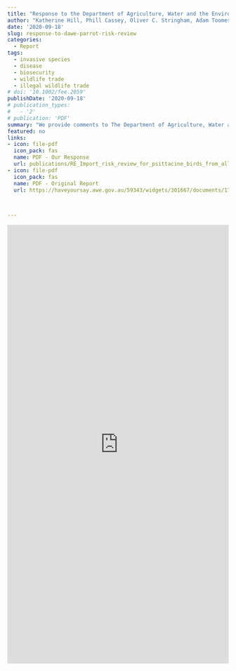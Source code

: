 ```yaml
---
title: "Response to the Department of Agriculture, Water and the Environment's 'Import risk review for psittacine birds from all countries'"
author: "Katherine Hill, Phill Cassey, Oliver C. Stringham, Adam Toomes"
date: '2020-09-18'
slug: response-to-dawe-parrot-risk-review
categories:
  - Report
tags:
  - invasive species
  - disease
  - biosecurity
  - wildlife trade
  - illegal wildlife trade
# doi: '10.1002/fee.2059'
publishDate: '2020-09-18'
# publication_types:
#   - '2'
# publication: 'PDF'
summary: "We provide comments to The Department of Agriculture, Water and the Environment on their ‘Import risk review for psittacine birds from all countries’ draft report. Due to  serious key omissions, we do not support the import of psittacine birds based on the evidence provided in the risk review. The report does not provide sufficient transparency, nor evidence-based assessments of all benefits, risks, or associated costs, of allowing the import of psittacine birds. If the Department wishes to pursue this assessment, then future risk reviews must include the associated costs of facilitating new invasive species, and provide justification on the broader societal benefits of allowing import of psittacine birds. It is our professional scientific opinion that the benefits of importing psittacine birds are outweighed by the significant damages caused by the potential introduction of new invasive species. "
featured: no
links:
- icon: file-pdf
  icon_pack: fas
  name: PDF - Our Response
  url: publications/RE_Import_risk_review_for_psittacine_birds_from_all_countries.pdf
- icon: file-pdf
  icon_pack: fas
  name: PDF - Original Report
  url: https://haveyoursay.awe.gov.au/59343/widgets/301667/documents/174793

  

---
```


<script>
    function resizeIframe(obj) {
      obj.style.height =  1.05*obj.contentWindow.document.body.scrollHeight + 'px';
    }
  </script>

<iframe width='100%' height='1000' 
    onload="resizeIframe(this)"
    frameborder="0"
    src="https://drive.google.com/file/d/1KuMnhdjdyrHUzc0EW4RdjLReDhuwa-k4/preview">
</iframe>